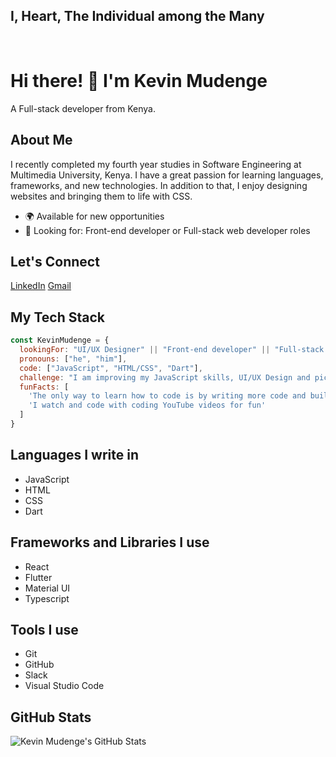 ## I, Heart, The Individual among the Many
</br>

<!--
**kevinMudenge/kevinMudenge** is a ✨ _special_ ✨ repository because its `README.md` (this file) appears on your GitHub profile.
-->
# Hi there! 👋 I'm Kevin Mudenge

A Full-stack developer from Kenya.

## About Me

I recently completed my fourth year studies in Software Engineering at Multimedia University, Kenya. I have a great passion for learning languages, frameworks, and new technologies. In addition to that, I enjoy designing websites and bringing them to life with CSS.

- 🌍 Available for new opportunities
- 💼 Looking for: Front-end developer or Full-stack web developer roles

## Let's Connect

[LinkedIn](https://www.linkedin.com/in/kevinMudenge)
[Gmail](mailto:mudengekevn254@gmail.com)

## My Tech Stack

```javascript
const KevinMudenge = {
  lookingFor: "UI/UX Designer" || "Front-end developer" || "Full-stack web developer" || "Mobile Developer",
  pronouns: ["he", "him"],
  code: ["JavaScript", "HTML/CSS", "Dart"],
  challenge: "I am improving my JavaScript skills, UI/UX Design and picking up Flutter",
  funFacts: [
    'The only way to learn how to code is by writing more code and building working real-world projects', 
    'I watch and code with coding YouTube videos for fun'
  ]
}
```

## Languages I write in

- JavaScript
- HTML
- CSS
- Dart

## Frameworks and Libraries I use

- React
- Flutter
- Material UI
- Typescript

## Tools I use

- Git
- GitHub
- Slack
- Visual Studio Code


## GitHub Stats

![Kevin Mudenge's GitHub Stats](https://github-readme-stats.vercel.app/api?username=your-github-username&show_icons=true&count_private=true&hide=contribs,prs)

<!--
- 🔭 I’m currently working on ...
- 🌱 I’m currently learning ...
- 👯 I’m looking to collaborate on ...
- 🤔 I’m looking for help with ...
- 💬 Ask me about ...
- 📫 How to reach me: ...
- 😄 Pronouns: ...
- ⚡ Fun fact: ...
-->
